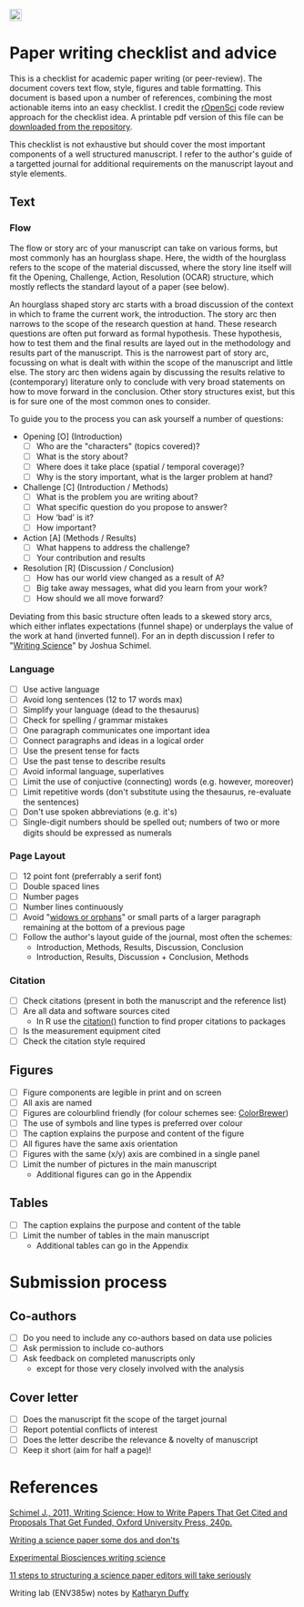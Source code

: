 <a href="https://www.buymeacoffee.com/H2wlgqCLO"><img src="https://www.buymeacoffee.com/assets/img/custom_images/orange_img.png" alt="Buy Me A Coffee" height="21px" ></a>

# Paper writing checklist and advice

This is a checklist for academic paper writing (or peer-review). The document covers text flow, style, figures and table formatting. This document is based upon a number of references, combining the most actionable items into an easy checklist. I credit the [rOpenSci](https://ropensci.org/) code review approach for the checklist idea. A printable pdf version of this file can be [downloaded from the repository](https://github.com/khufkens/paper_writing_checklist/raw/master/paper_writing_checklist.pdf).

This checklist is not exhaustive but should cover the most important components of a well structured manuscript. I refer to the author's guide of a targetted journal for additional requirements on the manuscript layout and style elements.

## Text

### Flow

The flow or story arc of your manuscript can take on various forms, but most commonly has an hourglass shape. Here, the width of the hourglass refers to the scope of the material discussed, where the story line itself will fit the Opening, Challenge, Action, Resolution (OCAR) structure, which mostly reflects the standard layout of a paper (see below).

An hourglass shaped story arc starts with a broad discussion of the context in which to frame the current work, the introduction. The story arc then narrows to the scope of the research question at hand. These research questions are often put forward as formal hypothesis. These hypothesis, how to test them and the final results are layed out in the methodology and results part of the manuscript. This is the narrowest part of story arc, focussing on what is dealt with within the scope of the manuscript and little else. The story arc then widens again by discussing the results relative to (contemporary) literature only to conclude with very broad statements on how to move forward in the conclusion. Other story structures exist, but this is for sure one of the most common ones to consider.

To guide you to the process you can ask yourself a number of questions:

- Opening [O] \(Introduction)
	- [ ] Who are the "characters" (topics covered)?
	- [ ] What is the story about?
	- [ ] Where does it take place (spatial / temporal coverage)?
	- [ ] Why is the story important, what is the larger problem at hand?              

- Challenge [C] \(Introduction / Methods)
	- [ ] What is the problem you are writing about?
	- [ ] What specific question do you propose to answer?
	- [ ] How ‘bad’ is it?
	- [ ] How important?

- Action [A] \(Methods / Results)
	- [ ] What happens to address the challenge? 
	- [ ] Your contribution and results

- Resolution [R] \(Discussion / Conclusion)
	- [ ] How has our world view changed as a result of A? 
	- [ ] Big take away messages, what did you learn from your work?
	- [ ] How should we all move forward?

Deviating from this basic structure often leads to a skewed story arcs, which either inflates expectations (funnel shape) or underplays the value of the work at hand (inverted funnel). For an in depth discussion I refer to "[Writing Science](https://global.oup.com/academic/product/writing-science-9780199760237?cc=us&lang=en&)" by Joshua Schimel.

### Language

- [ ] Use active language
- [ ] Avoid long sentences (12 to 17 words max)
- [ ] Simplify your language (dead to the thesaurus)
- [ ] Check for spelling / grammar mistakes
- [ ] One paragraph communicates one important idea
- [ ] Connect paragraphs and ideas in a logical order
- [ ] Use the present tense for facts
- [ ] Use the past tense to describe results
- [ ] Avoid informal language, superlatives
- [ ] Limit the use of conjuctive (connecting) words (e.g. however, moreover)
- [ ] Limit repetitive words (don't substitute using the thesaurus, re-evaluate the sentences)
- [ ] Don't use spoken abbreviations (e.g. it's)
- [ ] Single-digit numbers should be spelled out; numbers of two or more digits should be expressed as numerals

### Page Layout

- [ ] 12 point font (preferrably a serif font)
- [ ] Double spaced lines
- [ ] Number pages
- [ ] Number lines continuously
- [ ] Avoid "[widows or orphans](https://en.wikipedia.org/wiki/Widow_(typesetting))" or small parts of a larger paragraph remaining at the bottom of a previous page
- [ ] Follow the author's layout guide of the journal, most often the schemes:
	- Introduction, Methods, Results, Discussion, Conclusion
	- Introduction, Results, Discussion + Conclusion, Methods

### Citation

- [ ] Check citations (present in both the manuscript and the reference list)
- [ ] Are all data and software sources cited
	- In R use the [citation()](https://www.rdocumentation.org/packages/utils/versions/3.5.1/topics/citation) function to find proper citations to packages
- [ ] Is the measurement equipment cited
- [ ] Check the citation style required

## Figures

- [ ] Figure components are legible in print and on screen
- [ ] All axis are named
- [ ] Figures are colourblind friendly (for colour schemes see: [ColorBrewer](http://colorbrewer2.org/)) 
- [ ] The use of symbols and line types is preferred over colour
- [ ] The caption explains the purpose and content of the figure
- [ ] All figures have the same axis orientation
- [ ] Figures with the same (x/y) axis are combined in a single panel
- [ ] Limit the number of pictures in the main manuscript
	- Additional figures can go in the Appendix

## Tables

- [ ] The caption explains the purpose and content of the table
- [ ] Limit the number of tables in the main manuscript
	- Additional tables can go in the Appendix

# Submission process

## Co-authors 

- [ ] Do you need to include any co-authors based on data use policies
- [ ] Ask permission to include co-authors
- [ ] Ask feedback on completed manuscripts only
	- except for those very closely involved with the analysis 

## Cover letter

- [ ] Does the manuscript fit the scope of the target journal
- [ ] Report potential conflicts of interest
- [ ] Does the letter describe the relevance & novelty of manuscript
- [ ] Keep it short (aim for half a page)!

# References

[Schimel J., 2011, Writing Science: How to Write Papers That Get Cited and Proposals That Get Funded, Oxford University Press, 240p.](https://global.oup.com/academic/product/writing-science-9780199760237?cc=us&lang=en&)

[Writing a science paper some dos and don'ts](https://www.elsevier.com/connect/writing-a-science-paper-some-dos-and-donts)

[Experimental Biosciences writing science](http://www.ruf.rice.edu/~bioslabs/tools/report/reportform.html)

[11 steps to structuring a science paper editors will take seriously](https://www.elsevier.com/connect/11-steps-to-structuring-a-science-paper-editors-will-take-seriously)

Writing lab (ENV385w) notes by [Katharyn Duffy](https://github.com/katharynduffy)
